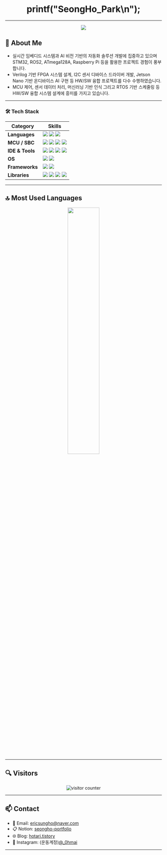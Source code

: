 <h1 align="center">printf("SeongHo_Park\n");</h1>

---

<p align="center">
  <img src="https://readme-typing-svg.herokuapp.com?color=7F96FF&center=true&vCenter=true&lines=HW%2FSW+Co-Design;C+%7C+Python+%7C+Verilog+HDL;ATmega128A+%7C+STM32;Arduino+%7C+Raspberry+Pi;Jetson+Nano+%7C+Basys3;ROS2+%7C+RTOS+%7C+OpenCV" />
</p>

## 💬 About Me

- 실시간 임베디드 시스템과 AI 비전 기반의 자동화 솔루션 개발에 집중하고 있으며 STM32, ROS2, ATmega128A, Raspberry Pi 등을 활용한 프로젝트 경험이 풍부합니다.
- Verilog 기반 FPGA 시스템 설계, I2C 센서 디바이스 드라이버 개발, Jetson Nano 기반 온디바이스 AI 구현 등 HW/SW 융합 프로젝트를 다수 수행하였습니다.
- MCU 제어, 센서 데이터 처리, 머신러닝 기반 인식 그리고 RTOS 기반 스케줄링 등 HW/SW 융합 시스템 설계에 흥미를 가지고 있습니다.

---

### 🛠 Tech Stack

<table>
  <thead>
    <tr>
      <th>Category</th>
      <th>Skills</th>
    </tr>
  </thead>
  <tbody>
    <tr>
      <td><b>Languages</b></td>
      <td>
        <img src="https://img.shields.io/badge/C-00599C?style=for-the-badge&logo=c&logoColor=white"/>
        <img src="https://img.shields.io/badge/Python-3776AB?style=for-the-badge&logo=python&logoColor=white"/>
        <img src="https://img.shields.io/badge/Verilog HDL-FFA500?style=for-the-badge&logo=verilog&logoColor=white"/>
      </td>
    </tr>
    <tr>
      <td><b>MCU / SBC</b></td>
      <td>
        <img src="https://img.shields.io/badge/STM32-03234B?style=for-the-badge&logo=stmicroelectronics&logoColor=white"/>
        <img src="https://img.shields.io/badge/ATmega128A-E34F26?style=for-the-badge"/>
        <img src="https://img.shields.io/badge/Raspberry Pi-A22846?style=for-the-badge&logo=raspberrypi&logoColor=white"/>
        <img src="https://img.shields.io/badge/Basys3-007ACC?style=for-the-badge&logo=xilinx&logoColor=white"/>
      </td>
    </tr>
    <tr>
      <td><b>IDE & Tools</b></td>
      <td>
        <img src="https://img.shields.io/badge/VS Code-007ACC?style=for-the-badge&logo=visualstudiocode&logoColor=white"/>
        <img src="https://img.shields.io/badge/Atmel Studio-0C2C56?style=for-the-badge"/>
        <img src="https://img.shields.io/badge/STM32CubeIDE-03234B?style=for-the-badge&logo=stmicroelectronics&logoColor=white"/>
        <img src="https://img.shields.io/badge/Vivado-FFD700?style=for-the-badge&logo=xilinx&logoColor=white"/>
      </td>
    </tr>
    <tr>
      <td><b>OS</b></td>
      <td>
        <img src="https://img.shields.io/badge/Windows10-0078D6?style=for-the-badge&logo=windows&logoColor=white"/>
        <img src="https://img.shields.io/badge/Ubuntu-E95420?style=for-the-badge&logo=ubuntu&logoColor=white"/>
      </td>
    </tr>
    <tr>
      <td><b>Frameworks</b></td>
      <td>
        <img src="https://img.shields.io/badge/ROS2-339933?style=for-the-badge&logo=ros&logoColor=white"/>
        <img src="https://img.shields.io/badge/TensorFlow-FF6F00?style=for-the-badge&logo=tensorflow&logoColor=white"/>
      </td>
    </tr>
    <tr>
      <td><b>Libraries</b></td>
      <td>
        <img src="https://img.shields.io/badge/OpenCV-5C3EE8?style=for-the-badge&logo=opencv&logoColor=white"/>
        <img src="https://img.shields.io/badge/NumPy-013243?style=for-the-badge&logo=numpy&logoColor=white"/>
        <img src="https://img.shields.io/badge/Pandas-150458?style=for-the-badge&logo=pandas&logoColor=white"/>
        <img src="https://img.shields.io/badge/Scikit--Learn-F7931E?style=for-the-badge&logo=scikitlearn&logoColor=white"/>
      </td>
    </tr>
  </tbody>
</table>


---

## 🔝 Most Used Languages

<p align="center">
  <img src="https://github-readme-stats.vercel.app/api/top-langs/?username=SE0NGH0&layout=compact" width="45%">
</p>

---

## 🔍 Visitors

<p align="center">
  <img src="https://komarev.com/ghpvc/?username=SE0NGH0&label=Profile+Views" alt="visitor counter"/>
</p>

---

## 📫 Contact

- 📧 Email: ericsungho@naver.com
- 📋 Notion: [seongho-portfolio](https://www.notion.so/printf-n-1ae27600c1fd80849a11f5429d4e6241?pvs=12)  
- 🌐 Blog: [hotari.tistory](https://hotari.tistory.com/)
- 📸 Instagram: (운동계정)[@_0hmai](https://www.instagram.com/_0hmai/)

---
